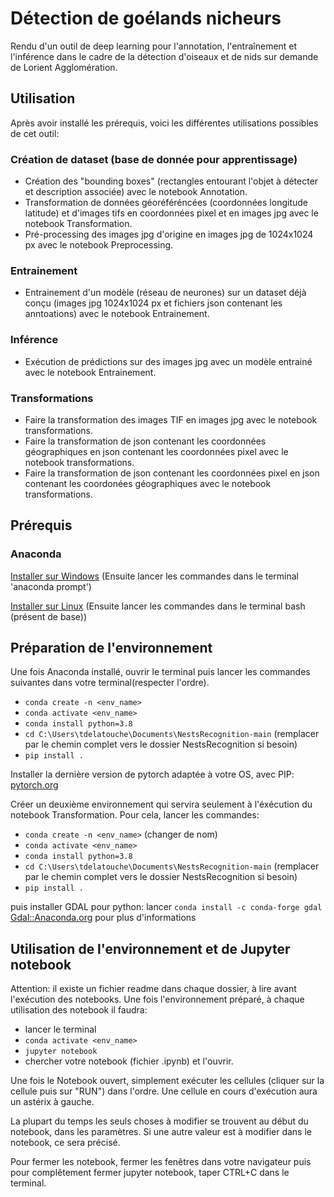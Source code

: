 # Détection de goélands nicheurs
Rendu d'un outil de deep learning pour l'annotation, l'entraînement et l'inférence dans le cadre de la détection d'oiseaux et de nids sur demande de Lorient Agglomération.

## Utilisation
Après avoir installé les prérequis, voici les différentes utilisations possibles de cet outil:

### Création de dataset (base de donnée pour apprentissage)
- Création des "bounding boxes" (rectangles entourant l'objet à détecter et description associée) avec le notebook Annotation.
- Transformation de données géoréféréncées (coordonnées longitude latitude) et d'images tifs en coordonnées pixel et en images jpg avec le notebook Transformation.
- Pré-processing des images jpg d'origine en images jpg de 1024x1024 px avec le notebook Preprocessing. 

### Entrainement
- Entrainement d'un modèle (réseau de neurones) sur un dataset déjà conçu (images jpg 1024x1024 px et fichiers json contenant les anntoations) avec le notebook Entrainement.

### Inférence
- Exécution de prédictions sur des images jpg avec un modèle entrainé avec le notebook Entrainement.

### Transformations
- Faire la transformation des images TIF en images jpg avec le notebook transformations.
- Faire la transformation de json contenant les coordonnées géographiques en json contenant les coordonnées pixel avec le notebook transformations.
- Faire la transformation de json contenant les coordonnées pixel en json contenant les coordonées géographiques avec le notebook transformations.


## Prérequis
### Anaconda
[Installer sur Windows](https://www.anaconda.com/products/individual#windows)   (Ensuite lancer les commandes dans le terminal 'anaconda prompt')

[Installer sur Linux](https://docs.anaconda.com/anaconda/install/linux/)        (Ensuite lancer les commandes dans le terminal bash (présent de base))

## Préparation de l'environnement  
Une fois Anaconda installé, ouvrir le terminal puis lancer les commandes suivantes dans votre terminal(respecter l'ordre).
- `conda create -n <env_name>`
- `conda activate <env_name>`
- `conda install python=3.8`
- `cd C:\Users\tdelatouche\Documents\NestsRecognition-main` (remplacer par le chemin complet vers le dossier NestsRecognition si besoin)
- `pip install .`

Installer la dernière version de pytorch adaptée à votre OS, avec PIP: [pytorch.org](https://pytorch.org)

Créer un deuxième environnement qui servira seulement à l'éxécution du notebook Transformation. Pour cela, lancer les commandes:
- `conda create -n <env_name>` (changer de nom)
- `conda activate <env_name>`
- `conda install python=3.8`
- `cd C:\Users\tdelatouche\Documents\NestsRecognition-main` (remplacer par le chemin complet vers le dossier NestsRecognition si besoin)
- `pip install .`

puis installer GDAL pour python: lancer `conda install -c conda-forge gdal`  [Gdal::Anaconda.org](https://anaconda.org/conda-forge/gdal) pour plus d'informations

## Utilisation de l'environnement et de Jupyter notebook
Attention: il existe un fichier readme dans chaque dossier, à lire avant l'exécution des notebooks.
Une fois l'environnement préparé, à chaque utilisation des notebook il faudra:
- lancer le terminal
- `conda activate <env_name>`
- `jupyter notebook`
- chercher votre notebook (fichier .ipynb) et l'ouvrir.

Une fois le Notebook ouvert, simplement exécuter les cellules (cliquer sur la cellule puis sur "RUN") dans l'ordre. Une cellule en cours d'exécution aura un astérix à gauche.

La plupart du temps les seuls choses à modifier se trouvent au début du notebook, dans les paramètres. Si une autre valeur est à modifier dans le notebook, ce sera précisé.

Pour fermer les notebook, fermer les fenêtres dans votre navigateur puis pour complêtement fermer jupyter notebook, taper CTRL+C dans le terminal.
